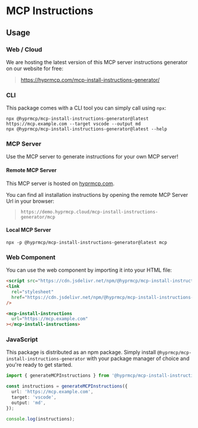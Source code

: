# MCP Instructions

## Usage

### Web / Cloud

We are hosting the latest version of this MCP server instructions generator on our website for free:

> https://hyprmcp.com/mcp-install-instructions-generator/

### CLI

This package comes with a CLI tool you can simply call using `npx`:

```shell
npx @hyprmcp/mcp-install-instructions-generator@latest https://mcp.example.com --target vscode --output md
npx @hyprmcp/mcp-install-instructions-generator@latest --help
```

### MCP Server

Use the MCP server to generate instructions for your own MCP server!

#### Remote MCP Server

This MCP server is hosted on [hyprmcp.com](https://hyprmcp.com/).

You can find all installation instructions by opening the remote MCP Server Url in your browser:

> ```
> https://demo.hyprmcp.cloud/mcp-install-instructions-generator/mcp
> ```

#### Local MCP Server

```shell
npx -p @hyprmcp/mcp-install-instructions-generator@latest mcp
```

### Web Component

You can use the web component by importing it into your HTML file:

<!-- x-release-please-start-version -->

```html
<script src="https://cdn.jsdelivr.net/npm/@hyprmcp/mcp-install-instructions-generator@0.1.1/dist/component/index.js"></script>
<link
  rel="stylesheet"
  href="https://cdn.jsdelivr.net/npm/@hyprmcp/mcp-install-instructions-generator@0.1.1/dist/component/index.css"
/>

<mcp-install-instructions
  url="https://mcp.example.com"
></mcp-install-instructions>
```

<!-- x-release-please-end -->

### JavaScript

This package is distributed as an npm package.
Simply install `@hyprmcp/mcp-install-instructions-generator` with your package manager of choice and you're ready to get started.

```ts
import { generateMCPInstructions } from '@hyprmcp/mcp-install-instructions';

const instructions = generateMCPInstructions({
  url: 'https://mcp.example.com',
  target: 'vscode',
  output: 'md',
});

console.log(instructions);
```
